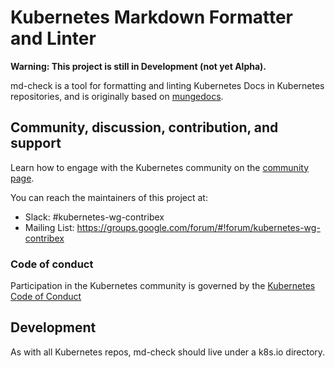# Kubernetes Markdown Formatter and Linter

**Warning: This project is still in Development (not yet Alpha).**

md-check is a tool for formatting and linting Kubernetes Docs in Kubernetes
repositories, and is originally based on
[mungedocs](https://github.com/kubernetes/kubernetes.github.io/tree/master/_tools/mungedocs).

## Community, discussion, contribution, and support

Learn how to engage with the Kubernetes community on the [community
page](http://kubernetes.io/community/).

You can reach the maintainers of this project at:

- Slack: #kubernetes-wg-contribex
- Mailing List: https://groups.google.com/forum/#!forum/kubernetes-wg-contribex

### Code of conduct

Participation in the Kubernetes community is governed by the [Kubernetes Code of
Conduct](https://github.com/kubernetes/kubernetes/blob/master/code-of-conduct.md)

## Development

As with all Kubernetes repos, md-check should live under a k8s.io directory.
